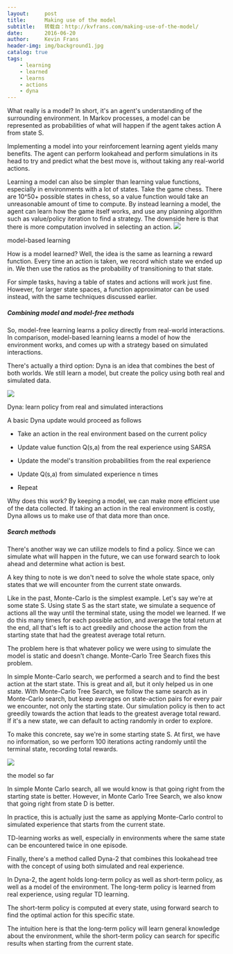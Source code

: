 ```yaml
---
layout:     post
title:      Making use of the model
subtitle:   转载自：http://kvfrans.com/making-use-of-the-model/
date:       2016-06-20
author:     Kevin Frans
header-img: img/background1.jpg
catalog: true
tags:
    - learning
    - learned
    - learns
    - actions
    - dyna
---
```


What really is a model? In short, it's an agent's understanding of the surrounding environment. In Markov processes, a model can be represented as probabilities of what will happen if the agent takes action A from state S.

Implementing a model into your reinforcement learning agent yields many benefits. The agent can perform lookahead and perform simulations in its head to try and predict what the best move is, without taking any real-world actions. 

Learning a model can also be simpler than learning value functions, especially in environments with a lot of states. Take the game chess. There are 10^50+ possible states in chess, so a value function would take an unreasonable amount of time to compute. By instead learning a model, the agent can learn how the game itself works, and use any planning algorithm such as value/policy iteration to find a strategy. The downside here is that there is more computation involved in selecting an action. ![](http://kvfrans.com/content/images/2016/06/Screen-Shot-2016-06-20-at-11-31-28-AM.png)


> 
model-based learning


How is a model learned? Well, the idea is the same as learning a reward function. Every time an action is taken, we record which state we ended up in. We then use the ratios as the probability of transitioning to that state.

For simple tasks, having a table of states and actions will work just fine. However, for larger state spaces, a function approximator can be used instead, with the same techniques discussed earlier.

##### Combining model and model-free methods

So, model-free learning learns a policy directly from real-world interactions. In comparison, model-based learning learns a model of how the environment works, and comes up with a strategy based on simulated interactions.

There's actually a third option: Dyna is an idea that combines the best of both worlds. We still learn a model, but create the policy using both real and simulated data.

![](http://kvfrans.com/content/images/2016/06/Screen-Shot-2016-06-20-at-11-37-27-AM.png)


> 
Dyna: learn policy from real and simulated interactions


A basic Dyna update would proceed as follows

- Take an action in the real environment based on the current policy

- Update value function Q(s,a) from the real experience using SARSA

- Update the model's transition probabilities from the real experience

- Update Q(s,a) from simulated experience n times

- Repeat


Why does this work? By keeping a model, we can make more efficient use of the data collected. If taking an action in the real environment is costly, Dyna allows us to make use of that data more than once.

##### Search methods

There's another way we can utilize models to find a policy. Since we can simulate what will happen in the future, we can use forward search to look ahead and determine what action is best.

A key thing to note is we don't need to solve the whole state space, only states that we will encounter from the current state onwards.

Like in the past, Monte-Carlo is the simplest example. Let's say we're at some state S. Using state S as the start state, we simulate a sequence of actions all the way until the terminal state, using the model we learned. If we do this many times for each possible action, and average the total return at the end, all that's left is to act greedily and choose the action from the starting state that had the greatest average total return.

The problem here is that whatever policy we were using to simulate the model is static and doesn't change. Monte-Carlo Tree Search fixes this problem.

In simple Monte-Carlo search, we performed a search and to find the best action at the start state. This is great and all, but it only helped us in one state. With Monte-Carlo Tree Search, we follow the same search as in Monte-Carlo search, but keep averages on state-action pairs for every pair we encounter, not only the starting state. Our simulation policy is then to act greedily towards the action that leads to the greatest average total reward. If it's a new state, we can default to acting randomly in order to explore.

To make this concrete, say we're in some starting state S. At first, we have no information, so we perform 100 iterations acting randomly until the terminal state, recording total rewards. 

![](http://kvfrans.com/content/images/2016/06/Screen-Shot-2016-06-20-at-12-08-48-PM.png)


> 
the model so far


In simple Monte Carlo search, all we would know is that going right from the starting state is better. However, in Monte Carlo Tree Search, we also know that going right from state D is better.

In practice, this is actually just the same as applying Monte-Carlo control to simulated experience that starts from the current state.

TD-learning works as well, especially in environments where the same state can be encountered twice in one episode.

Finally, there's a method called Dyna-2 that combines this lookahead tree with the concept of using both simulated and real experience.

In Dyna-2, the agent holds long-term policy as well as short-term policy, as well as a model of the environment. The long-term policy is learned from real experience, using regular TD learning.

The short-term policy is computed at every state, using forward search to find the optimal action for this specific state.

The intuition here is that the long-term policy will learn general knowledge about the environment, while the short-term policy can search for specific results when starting from the current state.
